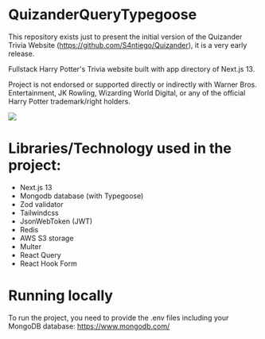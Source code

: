 # QuizanderQueryTypegoose

This repository exists just to present the initial version of the Quizander Trivia Website (https://github.com/S4ntiego/Quizander), it is a very early release.

Fullstack Harry Potter's Trivia website built with app directory of Next.js 13.

Project is not endorsed or supported directly or indirectly with Warner Bros. Entertainment, JK Rowling, Wizarding World Digital, or any of the official Harry Potter trademark/right holders.

<div style={{'display':'flex'}}>
<img src="https://user-images.githubusercontent.com/62663595/231133562-2e8e5055-e4cf-49de-ac31-512bd74723c4.png width="500"  />
</div>

# Libraries/Technology used in the project:
- Next.js 13
- Mongodb database (with Typegoose)
- Zod validator
- Tailwindcss
- JsonWebToken (JWT)
- Redis
- AWS S3 storage
- Multer
- React Query
- React Hook Form

# Running locally
To run the project, you need to provide the .env files including your MongoDB database: https://www.mongodb.com/

